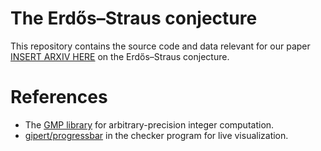 # The Erdős–Straus conjecture
This repository contains the source code and data relevant for our paper [INSERT ARXIV HERE]() on the Erdős–Straus conjecture.
# References
- The [GMP library](https://gmplib.org/) for arbitrary-precision integer computation.
- [gipert/progressbar](https://github.com/gipert/progressbar) in the checker program for live visualization.
